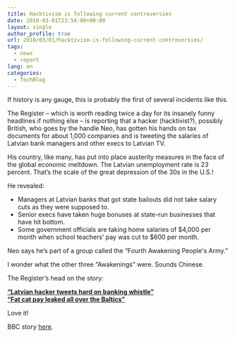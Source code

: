 ```yaml
---
title: Hacktivism is following current controversies
date: 2010-03-01T23:54:00+00:00
layout: single
author_profile: true
url: 2010/03/01/hacktivism-is-following-current-controversies/
tags:
  - news
  - report
lang: en
categories: 
  - TechBlog
---
```

If history is any gauge, this is probably the first of several incidents like this.

The Register – which is worth reading twice a day for its insanely funny headlines if nothing else – is reporting that a hacker (hacktivist?), possibly British, who goes by the handle Neo, has gotten his hands on tax documents for about 1,000 companies and is tweeting the salaries of Latvian bank managers and other execs to Latvian TV.

His country, like many, has put into place austerity measures in the face of the global economic meltdown. The Latvian unemployment rate is 23 percent. That’s the scale of the great depression of the 30s in the U.S.!

He revealed:

  * Managers at Latvian banks that got state bailouts did not take salary cuts as they were supposed to.
  * Senior execs have taken huge bonuses at state-run businesses that have hit bottom.
  * Some government officials are taking home salaries of $4,000 per month when school teachers’ pay was cut to $600 per month.

Neo says he’s part of a group called the “Fourth Awakening People's Army.”

I wonder what the other three “Awakenings” were. Sounds Chinese.

The Register’s head on the story:

[**“Latvian hacker tweets hard on banking whistle”  
“Fat cat pay leaked all over the Baltics”**](http://www.theregister.co.uk/2010/02/26/latvian_hacker_whistleblower/)

Love it!

BBC story [here](http://news.bbc.co.uk/2/hi/technology/8533641.stm).